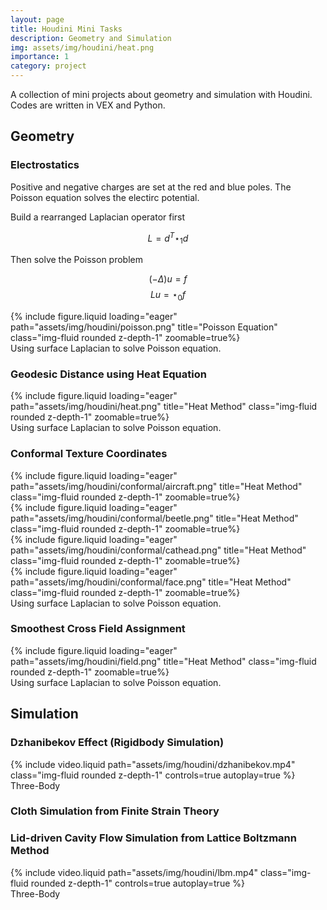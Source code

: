 ```yaml
---
layout: page
title: Houdini Mini Tasks
description: Geometry and Simulation
img: assets/img/houdini/heat.png
importance: 1
category: project
---
```


A collection of mini projects about geometry and simulation with Houdini. Codes are written in VEX and Python.

## Geometry
### Electrostatics
Positive and negative charges are set at the red and blue poles. The Poisson equation solves the electirc potential.

Build a rearranged Laplacian operator first

$$ L = d^T \star_1 d $$

Then solve the Poisson problem

$$ (-\Delta)u = f $$
$$ Lu = \star_0 f$$

<div class="row">
    <div class="col-sm mt-3 mt-md-0">
        {% include figure.liquid loading="eager" path="assets/img/houdini/poisson.png" title="Poisson Equation" class="img-fluid rounded z-depth-1" zoomable=true%}
    </div>
</div>
<div class="caption">
    Using surface Laplacian to solve Poisson equation.
</div>

### Geodesic Distance using Heat Equation
<div class="row">
    <div class="col-sm mt-3 mt-md-0">
        {% include figure.liquid loading="eager" path="assets/img/houdini/heat.png" title="Heat Method" class="img-fluid rounded z-depth-1" zoomable=true%}
    </div>
</div>
<div class="caption">
    Using surface Laplacian to solve Poisson equation.
</div>

### Conformal Texture Coordinates
<div class="row">
    <div class="col-sm mt-3 mt-md-0">
        {% include figure.liquid loading="eager" path="assets/img/houdini/conformal/aircraft.png" title="Heat Method" class="img-fluid rounded z-depth-1" zoomable=true%}
    </div>
    <div class="col-sm mt-3 mt-md-0">
        {% include figure.liquid loading="eager" path="assets/img/houdini/conformal/beetle.png" title="Heat Method" class="img-fluid rounded z-depth-1" zoomable=true%}
    </div>
    <div class="col-sm mt-3 mt-md-0">
        {% include figure.liquid loading="eager" path="assets/img/houdini/conformal/cathead.png" title="Heat Method" class="img-fluid rounded z-depth-1" zoomable=true%}
    </div>
    <div class="col-sm mt-3 mt-md-0">
        {% include figure.liquid loading="eager" path="assets/img/houdini/conformal/face.png" title="Heat Method" class="img-fluid rounded z-depth-1" zoomable=true%}
    </div>
</div>
<div class="caption">
    Using surface Laplacian to solve Poisson equation.
</div>

### Smoothest Cross Field Assignment
<div class="row">
    <div class="col-sm mt-3 mt-md-0">
        {% include figure.liquid loading="eager" path="assets/img/houdini/field.png" title="Heat Method" class="img-fluid rounded z-depth-1" zoomable=true%}
    </div>
</div>
<div class="caption">
    Using surface Laplacian to solve Poisson equation.
</div>

## Simulation
### Dzhanibekov Effect (Rigidbody Simulation)
<div class="row mt-3">
    <div class="col-sm mt-3 mt-md-0">
        {% include video.liquid path="assets/img/houdini/dzhanibekov.mp4" class="img-fluid rounded z-depth-1" controls=true autoplay=true %}
    </div>
</div>
<div class="caption">
    Three-Body
</div>

### Cloth Simulation from Finite Strain Theory
<!-- <div class="row mt-3">
    <div class="col-sm mt-3 mt-md-0">
        {% include video.liquid path="assets/img/houdini/dzhanibekov.mp4" class="img-fluid rounded z-depth-1" controls=true autoplay=true %}
    </div>
</div>
<div class="caption">
    Three-Body
</div> -->

### Lid-driven Cavity Flow Simulation from Lattice Boltzmann Method
<div class="row mt-3">
    <div class="col-sm mt-3 mt-md-0">
        {% include video.liquid path="assets/img/houdini/lbm.mp4" class="img-fluid rounded z-depth-1" controls=true autoplay=true %}
    </div>
</div>
<div class="caption">
    Three-Body
</div>